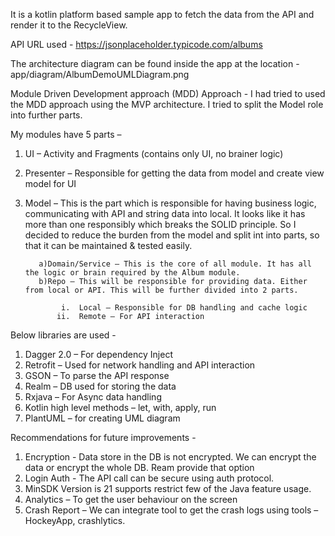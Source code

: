 It is a kotlin platform based sample app to fetch the data from the API and render it to the RecycleView. 

API URL used - https://jsonplaceholder.typicode.com/albums

The architecture diagram can be found inside the app at the location - app/diagram/AlbumDemoUMLDiagram.png


Module Driven Development approach (MDD) Approach - 
    I had tried to used the MDD approach using the MVP architecture. I tried to split the Model role into further parts. 
    
My modules have 5 parts –

1.	UI – Activity and Fragments (contains only UI, no brainer logic)
2.	Presenter – Responsible for getting the data from model and create view model for UI
3.	Model – This is the part which is responsible for having business logic, communicating with API and string data into  local. It looks 
           like it has more than one responsibly which breaks the SOLID principle. So I decided to reduce the burden from the model and 
           split int into parts, so that it can be maintained & tested easily. 

           a)Domain/Service – This is the core of all module. It has all the logic or brain required by the Album module.     
           b)Repo – This will be responsible for providing data. Either from local or API. This will be further divided into 2 parts.
     
                i.	Local – Responsible for DB handling and cache logic
               ii.	Remote – For API interaction
 
 
Below libraries are used -
1.	Dagger 2.0 – For dependency Inject
2.	Retrofit – Used for network handling and API interaction
3.	GSON – To parse the API response
4.	Realm – DB used for storing the data
5.	Rxjava – For Async data handling
6.	Kotlin high level methods – let, with, apply, run
7.	PlantUML – for creating UML diagram


Recommendations for future improvements -
1.	Encryption - Data store in the DB is not encrypted. We can encrypt the data or encrypt the whole DB. Ream provide that option
2.	Login Auth - The API call can be secure using auth protocol.
3.	MinSDK Version is 21 supports restrict few of the Java feature usage.
4.	Analytics – To get the user behaviour on the screen
5.	Crash Report – We can integrate tool to get the crash logs using tools – HockeyApp, crashlytics.

